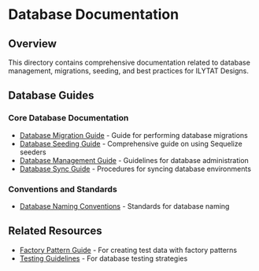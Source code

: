 # Database Documentation

## Overview
This directory contains comprehensive documentation related to database management, migrations, seeding, and best practices for ILYTAT Designs.

## Database Guides

### Core Database Documentation
- [Database Migration Guide](./database-migration-guide.md) - Guide for performing database migrations
- [Database Seeding Guide](./database-seeding-guide.md) - Comprehensive guide on using Sequelize seeders 
- [Database Management Guide](./database-management-guide.md) - Guidelines for database administration
- [Database Sync Guide](./database-sync-guide.md) - Procedures for syncing database environments

### Conventions and Standards
- [Database Naming Conventions](./database-naming-conventions.md) - Standards for database naming

## Related Resources
- [Factory Pattern Guide](../patterns/factory-pattern-guide.md) - For creating test data with factory patterns
- [Testing Guidelines](../testing/testing-guidelines.md) - For database testing strategies
